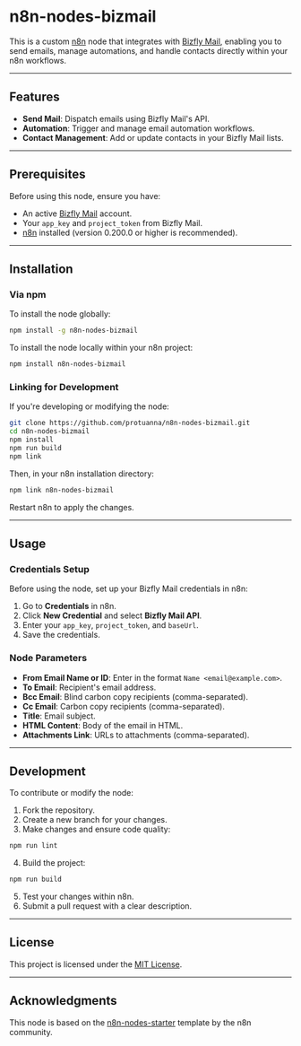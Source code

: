 # n8n-nodes-bizmail

This is a custom [n8n](https://n8n.io) node that integrates with [Bizfly Mail](https://bizfly.vn/giai-phap/bizfly-email.html), enabling you to send emails, manage automations, and handle contacts directly within your n8n workflows.

---

## Features

- **Send Mail**: Dispatch emails using Bizfly Mail's API.
- **Automation**: Trigger and manage email automation workflows.
- **Contact Management**: Add or update contacts in your Bizfly Mail lists.

---

## Prerequisites

Before using this node, ensure you have:

- An active [Bizfly Mail](https://bizfly.vn/giai-phap/bizfly-email.html) account.
- Your `app_key` and `project_token` from Bizfly Mail.
- [n8n](https://n8n.io) installed (version 0.200.0 or higher is recommended).

---

## Installation

### Via npm

To install the node globally:

```bash
npm install -g n8n-nodes-bizmail
```

To install the node locally within your n8n project:

```bash
npm install n8n-nodes-bizmail
```

### Linking for Development

If you're developing or modifying the node:

```bash
git clone https://github.com/protuanna/n8n-nodes-bizmail.git
cd n8n-nodes-bizmail
npm install
npm run build
npm link
```

Then, in your n8n installation directory:

```bash
npm link n8n-nodes-bizmail
```

Restart n8n to apply the changes.

---

## Usage

### Credentials Setup

Before using the node, set up your Bizfly Mail credentials in n8n:

1. Go to **Credentials** in n8n.
2. Click **New Credential** and select **Bizfly Mail API**.
3. Enter your `app_key`, `project_token`, and `baseUrl`.
4. Save the credentials.

### Node Parameters

- **From Email Name or ID**: Enter in the format `Name <email@example.com>`.
- **To Email**: Recipient's email address.
- **Bcc Email**: Blind carbon copy recipients (comma-separated).
- **Cc Email**: Carbon copy recipients (comma-separated).
- **Title**: Email subject.
- **HTML Content**: Body of the email in HTML.
- **Attachments Link**: URLs to attachments (comma-separated).

---

## Development

To contribute or modify the node:

1. Fork the repository.
2. Create a new branch for your changes.
3. Make changes and ensure code quality:

```bash
npm run lint
```

4. Build the project:

```bash
npm run build
```

5. Test your changes within n8n.
6. Submit a pull request with a clear description.

---

## License

This project is licensed under the [MIT License](LICENSE).

---

## Acknowledgments

This node is based on the [n8n-nodes-starter](https://github.com/n8n-io/n8n-nodes-starter) template by the n8n community.

